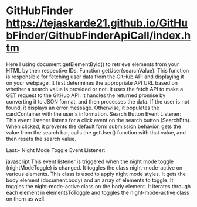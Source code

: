 # GitHubFinder   https://tejaskarde21.github.io/GitHubFinder/GithubFinderApiCall/index.htm


Here I using document.getElementById() to retrieve elements from your HTML by their respective IDs.
Function getUser(searchValue):
This function is responsible for fetching user data from the GitHub API and displaying it on your webpage.
It first determines the appropriate API URL based on whether a search value is provided or not.
It uses the fetch API to make a GET request to the GitHub API.
It handles the returned promise by converting it to JSON format, and then processes the data.
If the user is not found, it displays an error message. Otherwise, it populates the cardContainer with the user's information.
Search Button Event Listener:
This event listener listens for a click event on the search button (SearchBtn). When clicked, it prevents the default form submission behavior, gets the value from the search bar, calls the getUser() function with that value, and then resets the search value.

Last:-
Night Mode Toggle Event Listener:

javascript
This event listener is triggered when the night mode toggle (nightModeToggle) is changed. It toggles the class night-mode-active on various elements. This class is used to apply night mode styles. 
It gets the body element (document.body) and an array of elements to toggle.
It toggles the night-mode-active class on the body element.
It iterates through each element in elementsToToggle and toggles the night-mode-active class on them as well.
